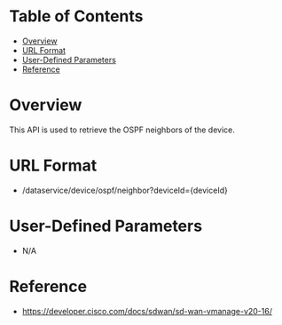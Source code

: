 # Table of Contents
- [Overview](#overview)
- [URL Format](#url-format)
- [User-Defined Parameters](#user-defined-parameters)
- [Reference](#reference)

# Overview <a name="overview"></a>
This API is used to retrieve the OSPF neighbors of the device.



# URL Format <a name="url-format"></a>
* /dataservice/device/ospf/neighbor?deviceId={deviceId}


# User-Defined Parameters <a name="user-defined-parameters"></a>
* N/A

# Reference <a name="reference"></a>
* https://developer.cisco.com/docs/sdwan/sd-wan-vmanage-v20-16/